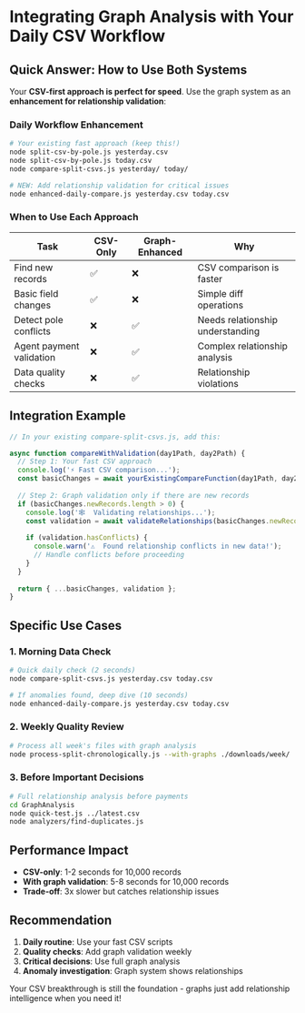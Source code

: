 # Integrating Graph Analysis with Your Daily CSV Workflow

## Quick Answer: How to Use Both Systems

Your **CSV-first approach is perfect for speed**. Use the graph system as an **enhancement for relationship validation**:

### Daily Workflow Enhancement

```bash
# Your existing fast approach (keep this!)
node split-csv-by-pole.js yesterday.csv
node split-csv-by-pole.js today.csv
node compare-split-csvs.js yesterday/ today/

# NEW: Add relationship validation for critical issues
node enhanced-daily-compare.js yesterday.csv today.csv
```

### When to Use Each Approach

| Task | CSV-Only | Graph-Enhanced | Why |
|------|----------|----------------|-----|
| Find new records | ✅ | ❌ | CSV comparison is faster |
| Basic field changes | ✅ | ❌ | Simple diff operations |
| Detect pole conflicts | ❌ | ✅ | Needs relationship understanding |
| Agent payment validation | ❌ | ✅ | Complex relationship analysis |
| Data quality checks | ❌ | ✅ | Relationship violations |

## Integration Example

```javascript
// In your existing compare-split-csvs.js, add this:

async function compareWithValidation(day1Path, day2Path) {
  // Step 1: Your fast CSV approach
  console.log('⚡ Fast CSV comparison...');
  const basicChanges = await yourExistingCompareFunction(day1Path, day2Path);
  
  // Step 2: Graph validation only if there are new records
  if (basicChanges.newRecords.length > 0) {
    console.log('🕸️  Validating relationships...');
    const validation = await validateRelationships(basicChanges.newRecords);
    
    if (validation.hasConflicts) {
      console.warn('⚠️  Found relationship conflicts in new data!');
      // Handle conflicts before proceeding
    }
  }
  
  return { ...basicChanges, validation };
}
```

## Specific Use Cases

### 1. Morning Data Check
```bash
# Quick daily check (2 seconds)
node compare-split-csvs.js yesterday.csv today.csv

# If anomalies found, deep dive (10 seconds)
node enhanced-daily-compare.js yesterday.csv today.csv
```

### 2. Weekly Quality Review
```bash
# Process all week's files with graph analysis
node process-split-chronologically.js --with-graphs ./downloads/week/
```

### 3. Before Important Decisions
```bash
# Full relationship analysis before payments
cd GraphAnalysis
node quick-test.js ../latest.csv
node analyzers/find-duplicates.js
```

## Performance Impact

- **CSV-only**: 1-2 seconds for 10,000 records
- **With graph validation**: 5-8 seconds for 10,000 records
- **Trade-off**: 3x slower but catches relationship issues

## Recommendation

1. **Daily routine**: Use your fast CSV scripts
2. **Quality checks**: Add graph validation weekly
3. **Critical decisions**: Use full graph analysis
4. **Anomaly investigation**: Graph system shows relationships

Your CSV breakthrough is still the foundation - graphs just add relationship intelligence when you need it!